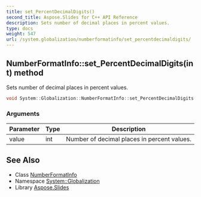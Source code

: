 ```yaml
---
title: set_PercentDecimalDigits()
second_title: Aspose.Slides for C++ API Reference
description: Sets number of decimal places in percent values.
type: docs
weight: 547
url: /system.globalization/numberformatinfo/set_percentdecimaldigits/
---
```

## NumberFormatInfo::set_PercentDecimalDigits(int) method


Sets number of decimal places in percent values.

```cpp
void System::Globalization::NumberFormatInfo::set_PercentDecimalDigits(int value)
```


### Arguments

| Parameter | Type | Description |
| --- | --- | --- |
| value | int | Number of decimal places in percent values. |

## See Also

* Class [NumberFormatInfo](../)
* Namespace [System::Globalization](../../)
* Library [Aspose.Slides](../../../)